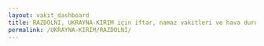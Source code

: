```yaml
---
layout: vakit_dashboard
title: RAZDOLNI, UKRAYNA-KIRIM için iftar, namaz vakitleri ve hava durumu - ilçe/eyalet seç
permalink: /UKRAYNA-KIRIM/RAZDOLNI/
---
```


<script type="text/javascript">
  var GLOBAL_COUNTRY = 'UKRAYNA-KIRIM';
  var GLOBAL_CITY = 'RAZDOLNI';
  var GLOBAL_STATE = '';
  var lat = 72;
  var lon = 21;
</script>
